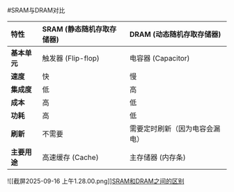 #SRAM与DRAM对比 

| 特性 | SRAM (静态随机存取存储器) | DRAM (动态随机存取存储器) |
| :--- | :--- | :--- |
| **基本单元** | 触发器 (Flip-flop) | 电容器 (Capacitor) |
| **速度** | 快 | 慢 |
| **集成度** | 低 | 高 |
| **成本** | 高 | 低 |
| **功耗** | 高 | 低 |
| **刷新** | 不需要 | 需要定时刷新（因为电容会漏电） |
| **主要用途** | 高速缓存 (Cache) | 主存储器 (内存条) |

![[截屏2025-09-16 上午1.28.00.png]][SRAM和DRAM之间的区别](https://www.guru99.com/zh-CN/sram-vs-dram-difference.html) 